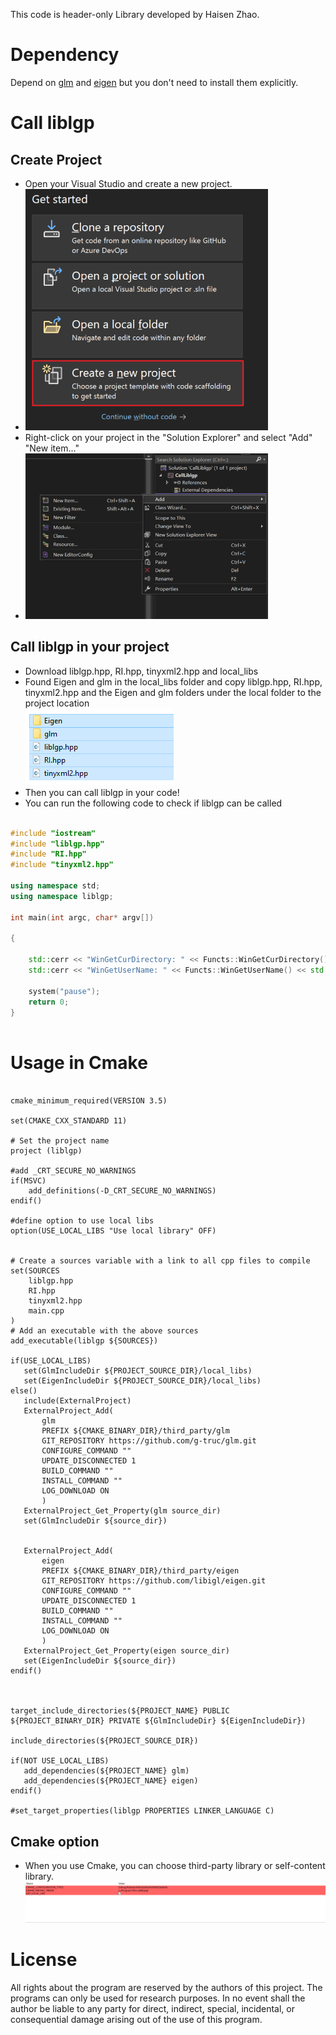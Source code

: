 This code is header-only Library developed by Haisen Zhao.

# Dependency

Depend on [glm](https://github.com/g-truc/glm.git) and [eigen](https://github.com/libigl/eigen.git) but you don't need to install them explicitly.


# Call liblgp

## Create Project
- Open your Visual Studio and create a new project.
- ![image-create_a_new_project](images/image-create_a_new_project.png)
- Right-click on your project in the "Solution Explorer" and select "Add" "New item..."
- ![add-item](images/add-item.png)

## Call liblgp in your project
- Download liblgp.hpp, RI.hpp, tinyxml2.hpp and local\_libs
- Found Eigen and glm in the local_libs folder and copy liblgp.hpp, RI.hpp, tinyxml2.hpp and the Eigen and glm folders under the local folder to the project location  
![move_file](images/move_file.png)
- Then you can call liblgp in your code!
- You can run the following code to check if liblgp can be called

```cpp

#include "iostream"
#include "liblgp.hpp"
#include "RI.hpp"
#include "tinyxml2.hpp"

using namespace std;
using namespace liblgp;

int main(int argc, char* argv[])

{

	std::cerr << "WinGetCurDirectory: " << Functs::WinGetCurDirectory() << std::endl;
	std::cerr << "WinGetUserName: " << Functs::WinGetUserName() << std::endl;
	
	system("pause");
	return 0;
}
 
```


# Usage in Cmake

```

cmake_minimum_required(VERSION 3.5)

set(CMAKE_CXX_STANDARD 11)

# Set the project name
project (liblgp)

#add _CRT_SECURE_NO_WARNINGS
if(MSVC)
    add_definitions(-D_CRT_SECURE_NO_WARNINGS)
endif()

#define option to use local libs
option(USE_LOCAL_LIBS "Use local library" OFF)


# Create a sources variable with a link to all cpp files to compile
set(SOURCES
    liblgp.hpp
    RI.hpp
    tinyxml2.hpp
    main.cpp
)
# Add an executable with the above sources
add_executable(liblgp ${SOURCES})

if(USE_LOCAL_LIBS)
   set(GlmIncludeDir ${PROJECT_SOURCE_DIR}/local_libs)
   set(EigenIncludeDir ${PROJECT_SOURCE_DIR}/local_libs)
else()
   include(ExternalProject)
   ExternalProject_Add(
       glm
       PREFIX ${CMAKE_BINARY_DIR}/third_party/glm
       GIT_REPOSITORY https://github.com/g-truc/glm.git
       CONFIGURE_COMMAND ""
   	   UPDATE_DISCONNECTED 1
       BUILD_COMMAND ""
       INSTALL_COMMAND ""
       LOG_DOWNLOAD ON
       )
   ExternalProject_Get_Property(glm source_dir)
   set(GlmIncludeDir ${source_dir})


   ExternalProject_Add(
       eigen
       PREFIX ${CMAKE_BINARY_DIR}/third_party/eigen
       GIT_REPOSITORY https://github.com/libigl/eigen.git
       CONFIGURE_COMMAND ""
	   UPDATE_DISCONNECTED 1
       BUILD_COMMAND ""
       INSTALL_COMMAND ""
       LOG_DOWNLOAD ON
       )
   ExternalProject_Get_Property(eigen source_dir)
   set(EigenIncludeDir ${source_dir})
endif()



target_include_directories(${PROJECT_NAME} PUBLIC ${PROJECT_BINARY_DIR} PRIVATE ${GlmIncludeDir} ${EigenIncludeDir})

include_directories(${PROJECT_SOURCE_DIR})

if(NOT USE_LOCAL_LIBS)
   add_dependencies(${PROJECT_NAME} glm)
   add_dependencies(${PROJECT_NAME} eigen)
endif()

#set_target_properties(liblgp PROPERTIES LINKER_LANGUAGE C)

```
## Cmake option
- When you use Cmake, you can choose third-party library or self-content library.![cmake_option](images/cmake_option.png)

# License
All rights about the program are reserved by the authors of this project. The programs can only be used for research purposes. In no event shall the author be liable to any party for direct, indirect, special, incidental, or consequential damage arising out of the use of this program.
